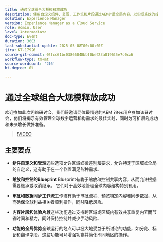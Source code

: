 ```yaml
---
title: 通过全球组合大规模释放成功
description: 使用自定义组件、蓝图、工作流和片段通过AEM扩展全局内容，以实现高效的控制、批准和区域灵活性。
solution: Experience Manager
version: Experience Manager as a Cloud Service
role: Admin, User
level: Intermediate
doc-type: Event
duration: 3603
last-substantial-update: 2025-05-08T00:00:00Z
jira: KT-17926
source-git-commit: 02fcc61bc03866040bbf0be923a819625e7c0ca6
workflow-type: tm+mt
source-wordcount: '216'
ht-degree: 0%

---
```



# 通过全球组合大规模释放成功

欢迎参加此次网络研讨会，我们将邀请两位最精通的AEM Sites用户参加该研讨会，他们将揭示有效管理全球数字运营机构需求的最佳实践，同时为可扩展的成功和未来增长做好准备。

>[!VIDEO](https://video.tv.adobe.com/v/3457918/?learn=on&enablevpops)

## 主要要点

* **组件自定义和管理**&#x200B;这些选项允许区域细微差别和要求，允许特定于区域或全局的自定义，这有助于在一个位置满足各种需求。

* **缩放和控制的Blueprint** Blueprint有助于缩放和控制共享内容，从而允许根据需要继承或取消继承。 它们对于高效地管理全球内容结构特别有用。

* **审批和数据同步工作流**&#x200B;工作流有助于审批流程、预览特定内容和同步数据，从而确保全球利益相关者顺利操作，同时降低风险。

* **内容片段和体验片段**&#x200B;这些功能通过支持跨区域或区域内有效共享重复内容而节省时间和精力，同时保持控制并减少手动风险。

* **功能的全局优势**&#x200B;全球运行的站点可以极大地受益于所讨论的功能，如分段、标记和翻译字段，这些功能可以增强功能并简化不同地区的操作。
